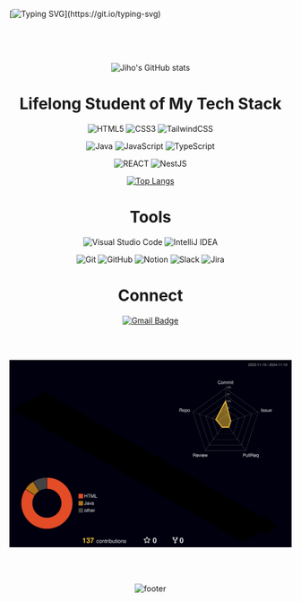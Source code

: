 [![Typing SVG](https://readme-typing-svg.demolab.com?font=Fira+Code&size=100&pause=1000&color=22F747&background=000000&center=true&vCenter=true&width=1080&height=200&lines=Hello+World...!)](https://git.io/typing-svg)

<br>
<br>
<br>

<div align="center">

![Jiho's GitHub stats](https://github-readme-stats.vercel.app/api?username=J1HOo&show_icons=true&theme=radical)

# Lifelong Student of My Tech Stack
![HTML5](https://img.shields.io/badge/html5-%23E34F26.svg?style=for-the-badge&logo=html5&logoColor=white)
![CSS3](https://img.shields.io/badge/css3-%231572B6.svg?style=for-the-badge&logo=css3&logoColor=white)
![TailwindCSS](https://img.shields.io/badge/tailwindcss-1daabb.svg?style=for-the-badge&logo=tailwind-css&logoColor=white)

![Java](https://img.shields.io/badge/java-%23ED8B00.svg?style=for-the-badge&logo=openjdk&logoColor=white)
![JavaScript](https://img.shields.io/badge/javascript-%23323330.svg?style=for-the-badge&logo=javascript&logoColor=%23F7DF1E)
![TypeScript](https://img.shields.io/badge/typescript-%23007ACC.svg?style=for-the-badge&logo=typescript&logoColor=white)

![REACT](https://img.shields.io/badge/react-20232a.svg?style=for-the-badge&logo=react&logoColor=61DAFB)
![NestJS](https://img.shields.io/badge/nestjs-%23E0234E.svg?style=for-the-badge&logo=nestjs&logoColor=white)


[![Top Langs](https://github-readme-stats.vercel.app/api/top-langs/?username=J1HOo&theme=buefy&layout=compact&langs_count=10)](https://github.com/J1HOo/J1HOo/edit/main/README.md)

# Tools
![Visual Studio Code](https://img.shields.io/badge/Visual%20Studio%20Code-0078d7.svg?style=for-the-badge&logo=visual-studio-code&logoColor=white)
![IntelliJ IDEA](https://img.shields.io/badge/IntelliJIDEA-000000.svg?style=for-the-badge&logo=intellij-idea&logoColor=white)

![Git](https://img.shields.io/badge/Git-F05032.svg?&style=for-the-badge&logo=Git&logoColor=white)
![GitHub](https://img.shields.io/badge/GitHub-181717.svg?&style=for-the-badge&logo=GitHub&logoColor=white)
![Notion](https://img.shields.io/badge/notion-%23000000.svg?&style=for-the-badge&logo=notion&logoColor=white&link=linkto:https://tungsten-seed-571.notion.site/Jiho-Park-822b0f538a2d432882edbc9cd2b586cd)
![Slack](https://img.shields.io/badge/slack-%234A154B.svg?&style=for-the-badge&logo=slack&logoColor=white)
![Jira](https://img.shields.io/badge/jira-%230052CC.svg?&style=for-the-badge&logo=jira&logoColor=white)

# Connect
[![Gmail Badge](https://img.shields.io/badge/Gmail-D14836?style=for-the-badge&logo=gmail&logoColor=white)](mailto:business.j1ho@gmail.com)

<br>
<br>

![](./profile-3d-contrib/profile-night-rainbow.svg)

<br>
<br>

![footer](https://capsule-render.vercel.app/api?section=footer&color=gradient&customColorList=0,2,2,5,30&height=200)

</div>

